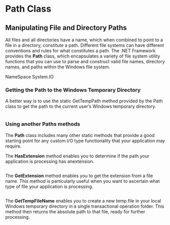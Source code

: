 # Path Class

## Manipulating File and Directory Paths 
All files and all directories have a name, which when combined to point to a file in a directory, constitute a path. Different file systems can have different  conventions and rules for what constitutes a path. The .NET Framework  provides the **Path** class, which encapsulates a variety of file system utility functions that you can use to parse and construct valid file names, directory names, and paths within the Windows file system. 

NameSpace System.IO

###  Getting the Path to the Windows Temporary Directory 
A better way is to use the static GetTempPath method provided by the Path class to get the path to the current user’s Windows temporary directory. 
```cs --source-file ../src/UsingPath.cs --project ../src/File7.csproj --region UsingPath_UsingATemporaryDirectory

```

###  Using another Paths methods 

The **Path** class includes many other static methods that provide a good starting point for any custom I/O type functionality that your application may require.

The **HasExtension** method enables you to determine if the path your application is processing has anextension. 
```cs --source-file ../src/UsingPath.cs --project ../src/File7.csproj --region UsingPath_UsingHasExtension       

```

The **GetExtension** method enables you to get the extension from a file name. This method is particularly useful when you want to ascertain what type of file your application is processing. 
```cs --source-file ../src/UsingPath.cs --project ../src/File7.csproj --region UsingPath_UsingGetExtension       

```

The **GetTempFileName** enables you to create a new temp file in your local Windows temporary directory in a single transactional operation folder. This method then returns the absolute path to that file, ready for further processing. 
```cs --source-file ../src/UsingPath.cs --project ../src/File7.csproj --region UsingPath_UsingGetTempFileName       

```